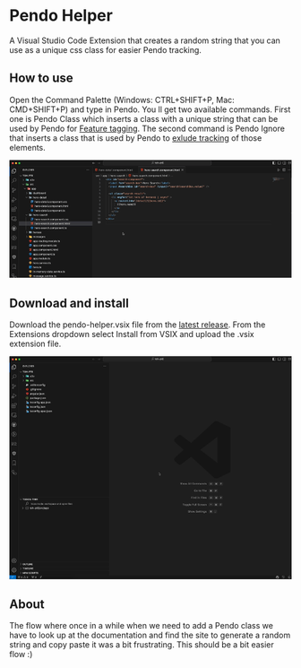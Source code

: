 # Pendo Helper

A Visual Studio Code Extension that creates a random string that you can use as a unique css class for easier Pendo tracking.

## How to use

Open the Command Palette (Windows: CTRL+SHIFT+P, Mac: CMD+SHIFT+P) and type in Pendo.
You ll get two available commands. First one is Pendo Class which inserts a class with a unique string that can be used by Pendo for [Feature tagging](https://support.pendo.io/hc/en-us/articles/360031863612). The second command is Pendo Ignore that inserts a class that is used by Pendo to [exlude tracking](https://support.pendo.io/hc/en-us/community/posts/6068892939163-Tech-Note-Excluding-specific-elements-from-tracking-in-Pendo) of those elements.

![Running the Command](images/run_the_command.gif)

## Download and install

Download the pendo-helper.vsix file from the [latest release](https://github.com/pgarzina/pendo-helper/releases/latest). From the Extensions dropdown select Install from VSIX and upload the .vsix extension file.

![Running the Command](images/install_from_file.gif)

## About

The flow where once in a while when we need to add a Pendo class we have to look up at the documentation and find the site to generate a random string and copy paste it was a bit frustrating.
This should be a bit easier flow :)
